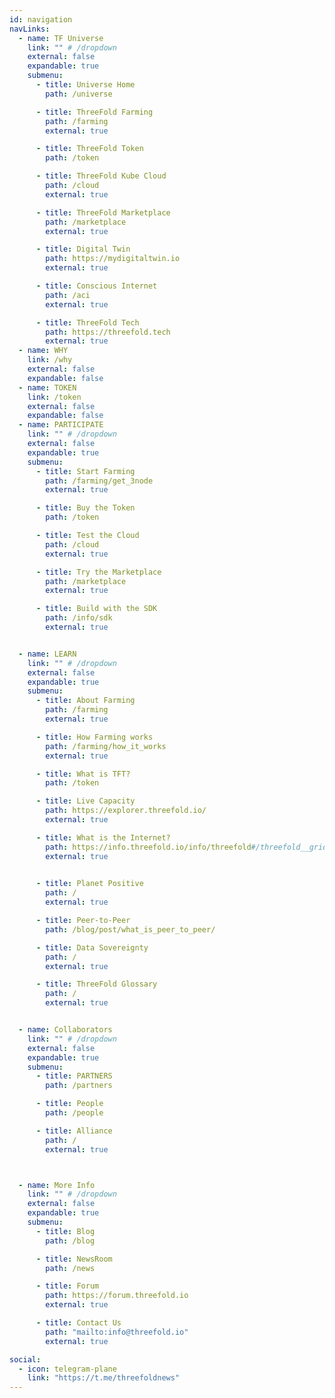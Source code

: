 ```yaml
---
id: navigation
navLinks:
  - name: TF Universe
    link: "" # /dropdown
    external: false
    expandable: true
    submenu:
      - title: Universe Home
        path: /universe

      - title: ThreeFold Farming
        path: /farming
        external: true

      - title: ThreeFold Token
        path: /token

      - title: ThreeFold Kube Cloud
        path: /cloud
        external: true

      - title: ThreeFold Marketplace
        path: /marketplace
        external: true

      - title: Digital Twin
        path: https://mydigitaltwin.io
        external: true

      - title: Conscious Internet
        path: /aci
        external: true

      - title: ThreeFold Tech
        path: https://threefold.tech
        external: true
  - name: WHY
    link: /why
    external: false
    expandable: false
  - name: TOKEN
    link: /token
    external: false
    expandable: false
  - name: PARTICIPATE
    link: "" # /dropdown
    external: false
    expandable: true
    submenu:
      - title: Start Farming
        path: /farming/get_3node
        external: true

      - title: Buy the Token
        path: /token

      - title: Test the Cloud
        path: /cloud
        external: true

      - title: Try the Marketplace
        path: /marketplace
        external: true

      - title: Build with the SDK
        path: /info/sdk
        external: true


  - name: LEARN
    link: "" # /dropdown
    external: false
    expandable: true
    submenu:
      - title: About Farming
        path: /farming
        external: true

      - title: How Farming works
        path: /farming/how_it_works
        external: true

      - title: What is TFT?
        path: /token

      - title: Live Capacity
        path: https://explorer.threefold.io/
        external: true

      - title: What is the Internet?
        path: https://info.threefold.io/info/threefold#/threefold__grid_intro
        external: true

      
      - title: Planet Positive
        path: /
        external: true

      - title: Peer-to-Peer
        path: /blog/post/what_is_peer_to_peer/

      - title: Data Sovereignty
        path: /
        external: true

      - title: ThreeFold Glossary
        path: /
        external: true


  - name: Collaborators
    link: "" # /dropdown
    external: false
    expandable: true
    submenu:
      - title: PARTNERS
        path: /partners

      - title: People
        path: /people

      - title: Alliance
        path: /
        external: true



  - name: More Info
    link: "" # /dropdown
    external: false
    expandable: true
    submenu:
      - title: Blog
        path: /blog

      - title: NewsRoom
        path: /news

      - title: Forum
        path: https://forum.threefold.io
        external: true

      - title: Contact Us
        path: "mailto:info@threefold.io"
        external: true

social:
  - icon: telegram-plane
    link: "https://t.me/threefoldnews"
---
```


